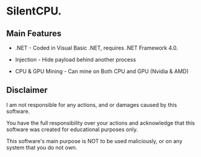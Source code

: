 
# SilentCPU.


## Main Features

* .NET - Coded in Visual Basic .NET, requires .NET Framework 4.0.

* Injection - Hide payload behind another process

* CPU & GPU Mining - Can mine on Both CPU and GPU (Nvidia & AMD)
  
## Disclaimer

I am not responsible for any actions, and or damages caused by this software.

You have the full responsibility over your actions and acknowledge that this software was created for educational purposes only.

This software's main purpose is NOT to be used maliciously, or on any system that you do not own.


